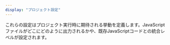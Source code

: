 ```yaml
---
display: "プロジェクト設定"
---
```


これらの設定はプロジェクト実行時に期待される挙動を定義します。JavaScriptファイルがどこにどのように出力されるかや、既存JavaScriptコードとの統合レベルが設定されます。
